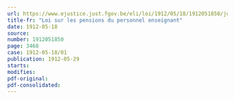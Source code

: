 ```yaml
---
url: https://www.ejustice.just.fgov.be/eli/loi/1912/05/18/1912051850/justel
title-fr: "Loi sur les pensions du personnel enseignant"
date: 1912-05-18
source:
number: 1912051850
page: 3468
case: 1912-05-18/01
publication: 1912-05-29
starts:
modifies:
pdf-original:
pdf-consolidated:
---
```


